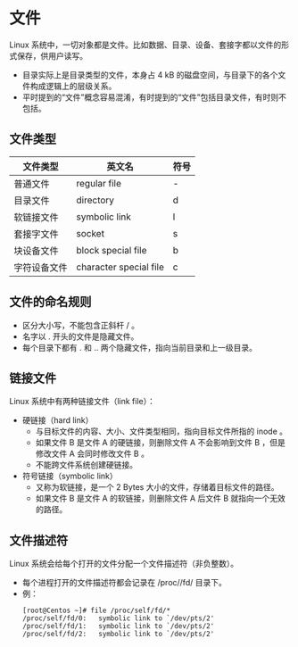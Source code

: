 # 文件

Linux 系统中，一切对象都是文件。比如数据、目录、设备、套接字都以文件的形式保存，供用户读写。
- 目录实际上是目录类型的文件，本身占 4 kB 的磁盘空间，与目录下的各个文件构成逻辑上的层级关系。
- 平时提到的“文件”概念容易混淆，有时提到的“文件”包括目录文件，有时则不包括。

## 文件类型

文件类型|英文名|符号
-|-|-
普通文件   | regular file           | -
目录文件   | directory              | d
软链接文件  | symbolic link          | l
套接字文件  | socket                 | s
块设备文件  | block special file     | b
字符设备文件 | character special file | c

## 文件的命名规则

- 区分大小写，不能包含正斜杆 / 。
- 名字以 . 开头的文件是隐藏文件。
- 每个目录下都有 . 和 .. 两个隐藏文件，指向当前目录和上一级目录。

## 链接文件

Linux 系统中有两种链接文件（link file）：
- 硬链接（hard link）
  - 与目标文件的内容、大小、文件类型相同，指向目标文件所指的 inode 。
  - 如果文件 B 是文件 A 的硬链接，则删除文件 A 不会影响到文件 B ，但是修改文件 A 会同时修改文件 B 。
  - 不能跨文件系统创建硬链接。
- 符号链接（symbolic link）
  - 又称为软链接，是一个 2 Bytes 大小的文件，存储着目标文件的路径。
  - 如果文件 B 是文件 A 的软链接，则删除文件 A 后文件 B 就指向一个无效的路径。

## 文件描述符

Linux 系统会给每个打开的文件分配一个文件描述符（非负整数）。
- 每个进程打开的文件描述符都会记录在 /proc/<PID>/fd/ 目录下。
- 例：
  ```
  [root@Centos ~]# file /proc/self/fd/*
  /proc/self/fd/0:   symbolic link to `/dev/pts/2'
  /proc/self/fd/1:   symbolic link to `/dev/pts/2'
  /proc/self/fd/2:   symbolic link to `/dev/pts/2'
  ```
